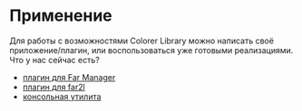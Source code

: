 # Применение

Для работы с возможностями Colorer Library можно написать своё приложение/плагин, или воспользоваться уже готовыми реализациями. Что у нас сейчас есть?

* [плагин для Far Manager](farmanager.md)
* [плагин для far2l](far2l.md)
* [консольная утилита](colorer-tools.md)

